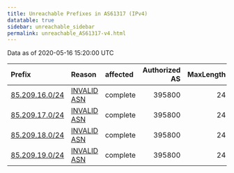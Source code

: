```yaml
---
title: Unreachable Prefixes in AS61317 (IPv4)
datatable: true
sidebar: unreachable_sidebar
permalink: unreachable_AS61317-v4.html
---
```


Data as of 2020-05-16 15:20:00 UTC


<div class="datatable-begin"></div>

| Prefix                                                 | Reason                                                                                                | affected   |   Authorized AS |   MaxLength | Anchor                                         |   unreachable /24s |
|:-------------------------------------------------------|:------------------------------------------------------------------------------------------------------|:-----------|----------------:|------------:|:-----------------------------------------------|-------------------:|
| [85.209.16.0/24](https://stat.ripe.net/85.209.16.0/24) | [INVALID ASN](https://rpki-validator.ripe.net/announcement-preview?asn=AS61317&prefix=85.209.16.0/24) | complete   |          395800 |          24 | [RIPE](unreachable_RIPE_NCC_RPKI_Root-v4.html) |                  1 |
| [85.209.17.0/24](https://stat.ripe.net/85.209.17.0/24) | [INVALID ASN](https://rpki-validator.ripe.net/announcement-preview?asn=AS61317&prefix=85.209.17.0/24) | complete   |          395800 |          24 | [RIPE](unreachable_RIPE_NCC_RPKI_Root-v4.html) |                  1 |
| [85.209.18.0/24](https://stat.ripe.net/85.209.18.0/24) | [INVALID ASN](https://rpki-validator.ripe.net/announcement-preview?asn=AS61317&prefix=85.209.18.0/24) | complete   |          395800 |          24 | [RIPE](unreachable_RIPE_NCC_RPKI_Root-v4.html) |                  1 |
| [85.209.19.0/24](https://stat.ripe.net/85.209.19.0/24) | [INVALID ASN](https://rpki-validator.ripe.net/announcement-preview?asn=AS61317&prefix=85.209.19.0/24) | complete   |          395800 |          24 | [RIPE](unreachable_RIPE_NCC_RPKI_Root-v4.html) |                  1 |

<div class="datatable-end"></div>